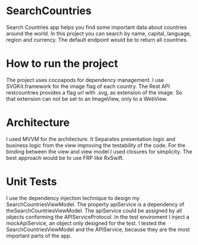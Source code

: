 # SearchCountries
Search Countries app helps you find some important data about countries around the world. In this project you can search by name, capital, language, region and currency. The default endpoint would be to return all countries.

# How to run the project
The project uses ​cocoapods​​ for dependency management.
I use ​SVGKit.framework
for the image flag of each country. The Rest API ​restcountries​ provides a flag url with .svg, as extension of the image. So that extension can not be set to an ImageView, only to a WebView.

# Architecture
I used MVVM for the architecture. It Separates presentation logic and business logic from the view improving the testability of the code.
For the binding between the view and view model I used closures for simplicity. The best approach would be to use FRP like RxSwift.

# Unit Tests
I use the ​dependency injection​ technique to design my ​SearchCountriesViewModel​​. The property ​apiService​ is a dependency of the ​SearchCountriesViewModel​​. The ​apiService could be assigned by all objects conforming the ​APIServiceProtocol​​. In the test enviroment I inject a mockApiService, an object only designed for the test.
I tested the ​SearchCountriesViewModel ​​and the ​APIService​​, because they are the most important parts of the app.
